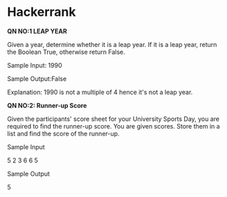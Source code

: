 # Hackerrank

**QN NO:1 LEAP YEAR**

Given a year, determine whether it is a leap year. If it is a leap year, return the Boolean True, otherwise return False. 

Sample Input: 1990

Sample Output:False

Explanation: 1990 is not a multiple of 4 hence it's not a leap year.

**QN NO:2: Runner-up Score**

Given the participants' score sheet for your University Sports Day, you are required to find the runner-up score. You are given  scores. Store them in a list and find the score of the runner-up.

Sample Input 

5
2 3 6 6 5

Sample Output 

5

